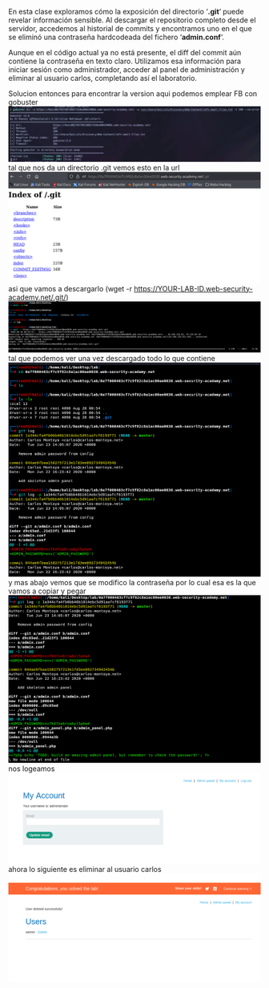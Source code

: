En esta clase exploramos cómo la exposición del directorio ‘**.git**‘ puede revelar información sensible. Al descargar el repositorio completo desde el servidor, accedemos al historial de commits y encontramos uno en el que se eliminó una contraseña hardcodeada del fichero ‘**admin.conf**‘.

Aunque en el código actual ya no está presente, el diff del commit aún contiene la contraseña en texto claro. Utilizamos esa información para iniciar sesión como administrador, acceder al panel de administración y eliminar al usuario carlos, completando así el laboratorio.

Solucion
entonces para encontrar la version aqui podemos emplear FB con gobuster
![Pasted_image_20250827224641.png](/Imagenes/Pasted_image_20250827224641.png)
tal que nos da un directorio .git
vemos esto en la url
![Pasted_image_20250827224948.png](/Imagenes/Pasted_image_20250827224948.png)
asi que vamos a descargarlo (wget -r https://YOUR-LAB-ID.web-security-academy.net/.git/)
![Pasted_image_20250827225448.png](/Imagenes/Pasted_image_20250827225448.png)
tal que podemos ver una vez descargado todo lo que contiene
![Pasted_image_20250827225759.png](/Imagenes/Pasted_image_20250827225759.png)
y mas abajo vemos que se modifico la contraseña por lo cual esa es la que vamos a copiar y pegar
![Pasted_image_20250827225902.png](/Imagenes/Pasted_image_20250827225902.png)
nos logeamos
![Pasted_image_20250827225940.png](/Imagenes/Pasted_image_20250827225940.png)
ahora lo siguiente es eliminar al usuario carlos
![Pasted_image_20250827230011.png](/Imagenes/Pasted_image_20250827230011.png)
